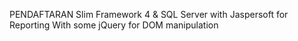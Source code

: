 PENDAFTARAN
Slim Framework 4 & SQL Server with Jaspersoft for Reporting
With some jQuery for DOM manipulation
